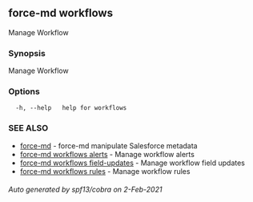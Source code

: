 ## force-md workflows

Manage Workflow

### Synopsis

Manage Workflow

### Options

```
  -h, --help   help for workflows
```

### SEE ALSO

* [force-md](force-md.md)	 - force-md manipulate Salesforce metadata
* [force-md workflows alerts](force-md_workflows_alerts.md)	 - Manage workflow alerts
* [force-md workflows field-updates](force-md_workflows_field-updates.md)	 - Manage workflow field updates
* [force-md workflows rules](force-md_workflows_rules.md)	 - Manage workflow rules

###### Auto generated by spf13/cobra on 2-Feb-2021
